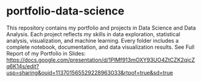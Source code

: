 # portfolio-data-science
This repository contains my portfolio and projects in Data Science and Data Analysis. Each project reflects my skills in data exploration, statistical analysis, visualization, and machine learning. Every folder includes a complete notebook, documentation, and data visualization results.
See Full Report of my Portfolio in Slides:
https://docs.google.com/presentation/d/1PlMf913mOXY93UO4ZtCZK2qicZq6K14s/edit?usp=sharing&ouid=113701565529228963033&rtpof=true&sd=true
